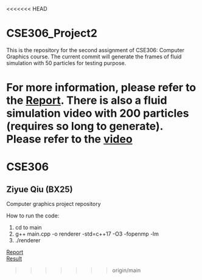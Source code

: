 <<<<<<< HEAD
# CSE306_Project2

This is the repository for the second assignment of CSE306: Computer Graphics course. The current commit will generate the frames of fluid simulation with 50 particles for testing purpose.

For more information, please refer to the [Report](CSE306_AS2_report.pdf). There is also a fluid simulation video with 200 particles (requires so long to generate). Please refer to the [video](fluid_animation.mp4)
=======
# CSE306
## Ziyue Qiu (BX25)
Computer graphics project repository

How to run the code:
1. cd to main
2. g++ main.cpp -o renderer -std=c++17 -O3 -fopenmp -lm
3. ./renderer

[Report](./CG-main/cg1_report.pdf) <br>
[Result](./CG-main/image.png)
>>>>>>> origin/main
